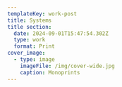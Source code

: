 ```yaml
---
templateKey: work-post
title: Systems
title section:
  date: 2024-09-01T15:47:54.302Z
  type: work
  format: Print
cover_image:
  - type: image
    imageFile: /img/cover-wide.jpg
    caption: Monoprints
---
```

